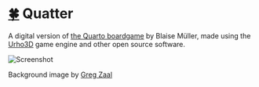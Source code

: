 # [:four_leaf_clover:](http://www.luckeyproductions.nl/) Quatter
A digital version of [the Quarto boardgame](https://en.wikipedia.org/wiki/Quarto_%28board_game%29) by Blaise Müller, made using the [Urho3D](http://urho3d.github.io) game engine and other open source software.

![Screenshot](https://raw.githubusercontent.com/LucKeyProductions/Quatter/master/Screenshots/Screenshot_Wed_May_25_13_19_10_2016.png)

Background image by [Greg Zaal](http://adaptivesamples.com)